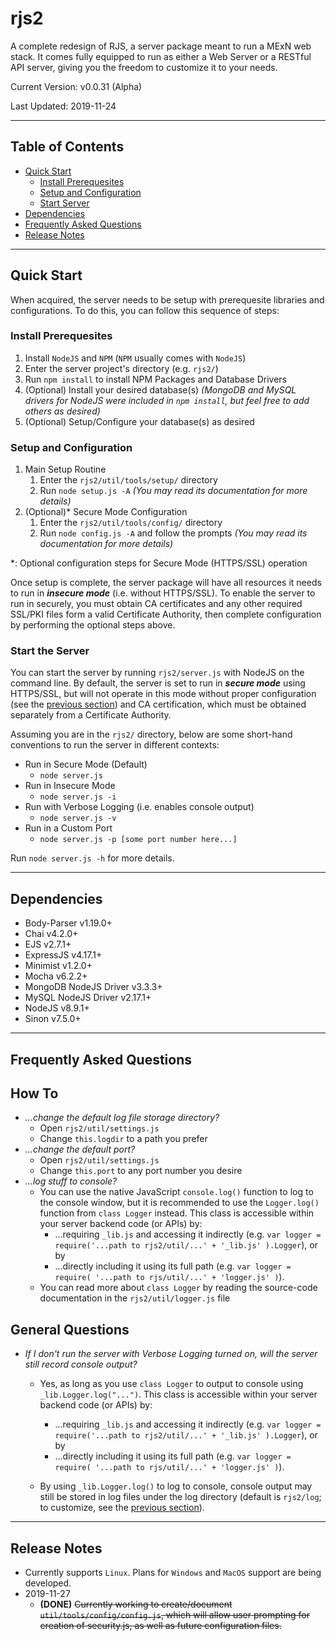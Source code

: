 # rjs2

A complete redesign of RJS, a server package meant to run a MExN web stack. It comes fully equipped to run as either a Web Server or a RESTful API server, giving you the freedom to customize it to your needs.

Current Version: v0.0.31 (Alpha)

Last Updated: 2019-11-24

---

## **Table of Contents**

- [Quick Start](#quick-start)
    - [Install Prerequesites](#install-prerequesites)
    - [Setup and Configuration](#setup-and-configuration)
    - [Start Server](#start-server)
- [Dependencies](#dependencies)
- [Frequently Asked Questions](#frequently-asked-questions)
- [Release Notes](#release-notes)

---

## **Quick Start**

When acquired, the server needs to be setup with prerequesite libraries and configurations. To do this, you can follow this sequence of steps:

### **Install Prerequesites**

1. Install `NodeJS` and `NPM` (`NPM` usually comes with `NodeJS`)
1. Enter the server project's directory (e.g. `rjs2/`)
1. Run `npm install` to install NPM Packages and Database Drivers
1. (Optional) Install your desired database(s) _(MongoDB and MySQL drivers for NodeJS were included in `npm install`, but feel free to add others as desired)_
1. (Optional) Setup/Configure your database(s) as desired

### **Setup and Configuration**

1. Main Setup Routine
    1. Enter the `rjs2/util/tools/setup/` directory
    1. Run `node setup.js -A` _(You may read its documentation for more details)_
1. (Optional)* Secure Mode Configuration
    1. Enter the `rjs2/util/tools/config/` directory
    1. Run `node config.js -A` and follow the prompts _(You may read its documentation for more details)_

*: Optional configuration steps for Secure Mode (HTTPS/SSL) operation

Once setup is complete, the server package will have all resources it needs to run in _**insecure mode**_ (i.e. without HTTPS/SSL). To enable the server to run in securely, you must obtain CA certificates and any other required SSL/PKI files form a valid Certificate Authority, then complete configuration by performing the optional steps above.

### **Start the Server**

You can start the server by running `rjs2/server.js` with NodeJS on the command line. By default, the server is set to run in _**secure mode**_ using HTTPS/SSL, but will not operate in this mode without proper configuration (see the [previous section](#setup-and-configuration)) and CA certification, which must be obtained separately from a Certificate Authority.

Assuming you are in the `rjs2/` directory, below are some short-hand conventions to run the server in different contexts:

- Run in Secure Mode (Default)
    - `node server.js`
- Run in Insecure Mode
    - `node server.js -i`
- Run with Verbose Logging (i.e. enables console output)
    - `node server.js -v`
- Run in a Custom Port
    - `node server.js -p [some port number here...]`

Run `node server.js -h` for more details.

---

## **Dependencies**

- Body-Parser v1.19.0+
- Chai v4.2.0+
- EJS v2.7.1+
- ExpressJS v4.17.1+
- Minimist v1.2.0+
- Mocha v6.2.2+
- MongoDB NodeJS Driver v3.3.3+
- MySQL NodeJS Driver v2.17.1+
- NodeJS v8.9.1+
- Sinon v7.5.0+

---

## **Frequently Asked Questions**

## How To

- _...change the default log file storage directory?_
    - Open `rjs2/util/settings.js`
    - Change `this.logdir` to a path you prefer
- _...change the default port?_
    - Open `rjs2/util/settings.js`
    - Change `this.port` to any port number you desire
- _...log stuff to console?_
    - You can use the native JavaScript `console.log()` function to log to the console window, but it is recommended to use the `Logger.log()` function from `class Logger` instead. This class is accessible within your server backend code (or APIs) by:
        - ...requiring `_lib.js` and accessing it indirectly (e.g. `var logger = require('...path to rjs2/util/...' + '_lib.js' ).Logger`), or by
        - ...directly including it using its full path (e.g. `var logger = require( '...path to rjs/util/...' + 'logger.js' )`).
    - You can read more about `class Logger` by reading the source-code documentation in the `rjs2/util/logger.js` file

## General Questions

- _If I don't run the server with Verbose Logging turned on, will the server still record console output?_
    - Yes, as long as you use `class Logger` to output to console using `_lib.Logger.log("...")`. This class is accessible within your server backend code (or APIs) by:
        - ...requiring `_lib.js` and accessing it indirectly (e.g. `var logger = require('...path to rjs2/util/...' + '_lib.js' ).Logger`), or by
        - ...directly including it using its full path (e.g. `var logger = require( '...path to rjs/util/...' + 'logger.js' )`).
        
    - By using `_lib.Logger.log()` to log to console, console output may still be stored in log files under the log directory (default is `rjs2/log`; to customize, see the [previous section](#how-to)).

---

## **Release Notes**

- Currently supports `Linux`. Plans for `Windows` and `MacOS` support are being developed.
- 2019-11-27
    - **(DONE)** ~~Currently working to create/document `util/tools/config/config.js`, which will allow user prompting for creation of security.js, as well as future configuration files.~~

